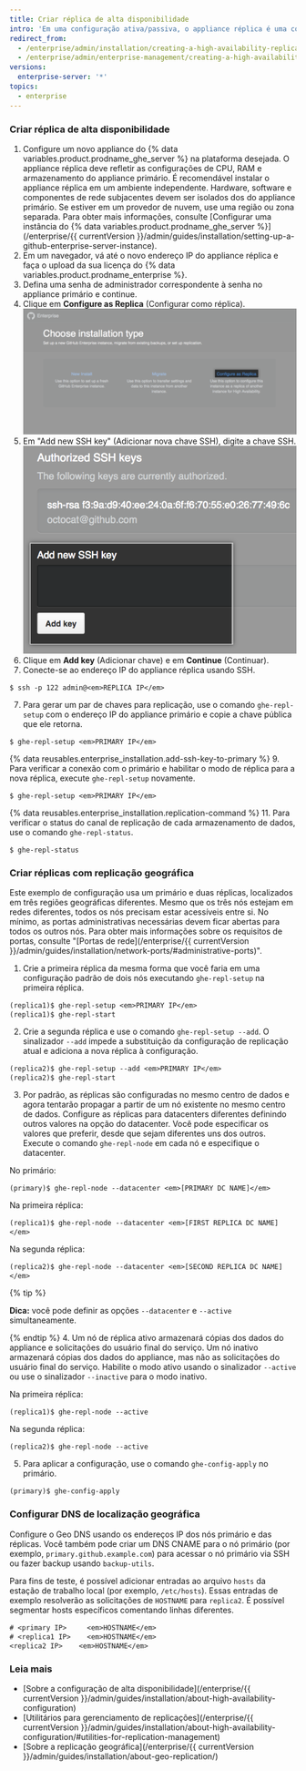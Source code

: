 ```yaml
---
title: Criar réplica de alta disponibilidade
intro: 'Em uma configuração ativa/passiva, o appliance réplica é uma cópia redundante do appliance primário. Em caso de falha no appliance primário, o modo de alta disponibilidade permitirá que a réplica atue como appliance primário, mitigando as interrupções de serviço.'
redirect_from:
  - /enterprise/admin/installation/creating-a-high-availability-replica
  - /enterprise/admin/enterprise-management/creating-a-high-availability-replica
versions:
  enterprise-server: '*'
topics:
  - enterprise
---
```


### Criar réplica de alta disponibilidade

1. Configure um novo appliance do {% data variables.product.prodname_ghe_server %} na plataforma desejada. O appliance réplica deve refletir as configurações de CPU, RAM e armazenamento do appliance primário. É recomendável instalar o appliance réplica em um ambiente independente. Hardware, software e componentes de rede subjacentes devem ser isolados dos do appliance primário. Se estiver em um provedor de nuvem, use uma região ou zona separada. Para obter mais informações, consulte [Configurar uma instância do {% data variables.product.prodname_ghe_server %}](/enterprise/{{ currentVersion }}/admin/guides/installation/setting-up-a-github-enterprise-server-instance).
2. Em um navegador, vá até o novo endereço IP do appliance réplica e faça o upload da sua licença do {% data variables.product.prodname_enterprise %}.
3. Defina uma senha de administrador correspondente à senha no appliance primário e continue.
4. Clique em **Configure as Replica** (Configurar como réplica). ![Opções de instalação com link para configurar a nova instância como réplica](/assets/images/enterprise/management-console/configure-as-replica.png)
5. Em "Add new SSH key" (Adicionar nova chave SSH), digite a chave SSH. ![Adicionar chave SSH](/assets/images/enterprise/management-console/add-ssh-key.png)
6. Clique em **Add key** (Adicionar chave) e em **Continue** (Continuar).
6. Conecte-se ao endereço IP do appliance réplica usando SSH.
  ```shell
  $ ssh -p 122 admin@<em>REPLICA IP</em>
  ```
7. Para gerar um par de chaves para replicação, use o comando `ghe-repl-setup` com o endereço IP do appliance primário e copie a chave pública que ele retorna.
  ```shell
  $ ghe-repl-setup <em>PRIMARY IP</em>
  ```
{% data reusables.enterprise_installation.add-ssh-key-to-primary %}
9. Para verificar a conexão com o primário e habilitar o modo de réplica para a nova réplica, execute `ghe-repl-setup` novamente.
  ```shell
  $ ghe-repl-setup <em>PRIMARY IP</em>
  ```
{% data reusables.enterprise_installation.replication-command %}
11. Para verificar o status do canal de replicação de cada armazenamento de dados, use o comando `ghe-repl-status`.
  ```shell
  $ ghe-repl-status
  ```

### Criar réplicas com replicação geográfica

Este exemplo de configuração usa um primário e duas réplicas, localizados em três regiões geográficas diferentes. Mesmo que os três nós estejam em redes diferentes, todos os nós precisam estar acessíveis entre si. No mínimo, as portas administrativas necessárias devem ficar abertas para todos os outros nós. Para obter mais informações sobre os requisitos de portas, consulte "[Portas de rede](/enterprise/{{ currentVersion }}/admin/guides/installation/network-ports/#administrative-ports)".

1. Crie a primeira réplica da mesma forma que você faria em uma configuração padrão de dois nós executando `ghe-repl-setup` na primeira réplica.
  ```shell
  (replica1)$ ghe-repl-setup <em>PRIMARY IP</em>
  (replica1)$ ghe-repl-start
  ```
2. Crie a segunda réplica e use o comando `ghe-repl-setup --add`. O sinalizador `--add` impede a substituição da configuração de replicação atual e adiciona a nova réplica à configuração.
  ```shell
  (replica2)$ ghe-repl-setup --add <em>PRIMARY IP</em>
  (replica2)$ ghe-repl-start
  ```
3. Por padrão, as réplicas são configuradas no mesmo centro de dados e agora tentarão propagar a partir de um nó existente no mesmo centro de dados. Configure as réplicas para datacenters diferentes definindo outros valores na opção do datacenter. Você pode especificar os valores que preferir, desde que sejam diferentes uns dos outros. Execute o comando `ghe-repl-node` em cada nó e especifique o datacenter.

  No primário:
  ```shell
  (primary)$ ghe-repl-node --datacenter <em>[PRIMARY DC NAME]</em>
  ```
  Na primeira réplica:
  ```shell
  (replica1)$ ghe-repl-node --datacenter <em>[FIRST REPLICA DC NAME]</em>
  ```
  Na segunda réplica:
  ```shell
  (replica2)$ ghe-repl-node --datacenter <em>[SECOND REPLICA DC NAME]</em>
  ```
  {% tip %}

  **Dica:** você pode definir as opções `--datacenter` e `--active` simultaneamente.

  {% endtip %}
4. Um nó de réplica ativo armazenará cópias dos dados do appliance e solicitações do usuário final do serviço. Um nó inativo armazenará cópias dos dados do appliance, mas não as solicitações do usuário final do serviço. Habilite o modo ativo usando o sinalizador `--active` ou use o sinalizador `--inactive` para o modo inativo.

  Na primeira réplica:
  ```shell
  (replica1)$ ghe-repl-node --active
  ```
  Na segunda réplica:
  ```shell
  (replica2)$ ghe-repl-node --active
  ```
5. Para aplicar a configuração, use o comando `ghe-config-apply` no primário.
  ```shell
  (primary)$ ghe-config-apply
  ```

### Configurar DNS de localização geográfica

Configure o Geo DNS usando os endereços IP dos nós primário e das réplicas. Você também pode criar um DNS CNAME para o nó primário (por exemplo, `primary.github.example.com`) para acessar o nó primário via SSH ou fazer backup usando `backup-utils`.

Para fins de teste, é possível adicionar entradas ao arquivo `hosts` da estação de trabalho local (por exemplo, `/etc/hosts`). Essas entradas de exemplo resolverão as solicitações de `HOSTNAME` para `replica2`. É possível segmentar hosts específicos comentando linhas diferentes.

```
# <primary IP>     <em>HOSTNAME</em>
# <replica1 IP>    <em>HOSTNAME</em>
<replica2 IP>    <em>HOSTNAME</em>
```

### Leia mais

- [Sobre a configuração de alta disponibilidade](/enterprise/{{ currentVersion }}/admin/guides/installation/about-high-availability-configuration)
- [Utilitários para gerenciamento de replicações](/enterprise/{{ currentVersion }}/admin/guides/installation/about-high-availability-configuration/#utilities-for-replication-management)
- [Sobre a replicação geográfica](/enterprise/{{ currentVersion }}/admin/guides/installation/about-geo-replication/)
